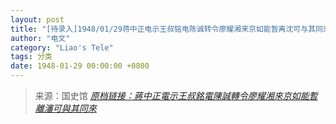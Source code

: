 ```yaml
---
layout: post
title: "[待录入]1948/01/29蒋中正电示王叔铭电陈诚转令廖耀湘来京如能暂离沈可与其同来"
author: "电文"
category: "Liao's Tele"
tags: 分类
date: 1948-01-29 00:00:00 +0800
---
```

> 来源：国史馆 [*原档链接：蔣中正電示王叔銘電陳誠轉令廖耀湘來京如能暫離瀋可與其同來*](https://ahonline.drnh.gov.tw/index.php?act=Display/image/5885981ucS=S=y#3bJ)